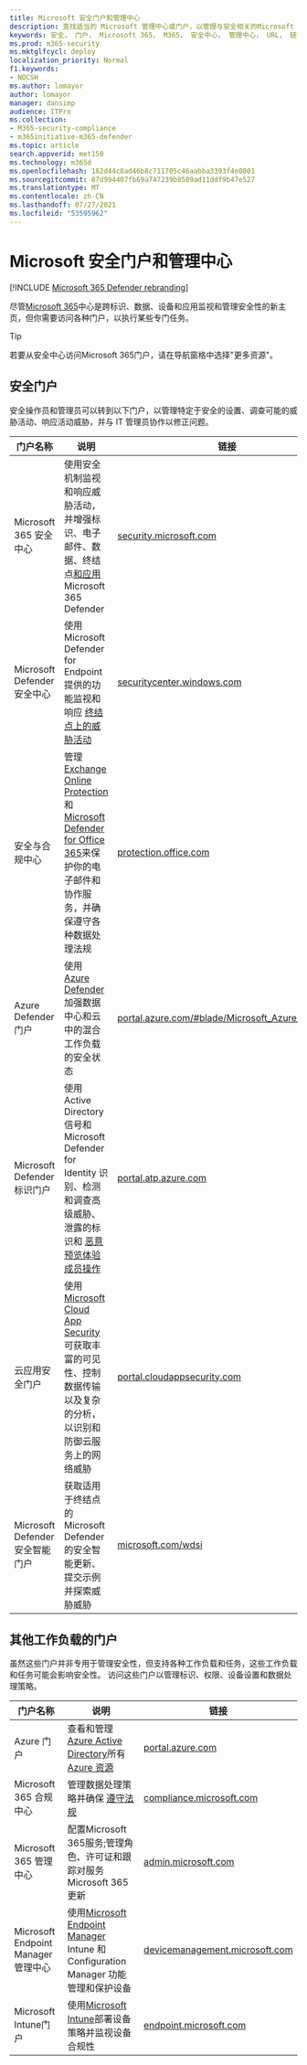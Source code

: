 ```yaml
---
title: Microsoft 安全门户和管理中心
description: 查找适当的 Microsoft 管理中心或门户，以管理与安全相关的Microsoft 365服务
keywords: 安全， 门户， Microsoft 365， M365， 安全中心， 管理中心， URL， 链接， Microsoft 365 Defender， Microsoft Defender for Endpoint， Microsoft Defender 安全中心， Microsoft Defender for Identity， Microsoft Defender for Office 365， MCAS， WDSI， SCC， Intune， MDM， MEM， ASC， 云应用安全， Azure AD， 安全 & 合规中心
ms.prod: m365-security
ms.mktglfcycl: deploy
localization_priority: Normal
f1.keywords:
- NOCSH
ms.author: lomayor
author: lomayor
manager: dansimp
audience: ITPro
ms.collection:
- M365-security-compliance
- m365initiative-m365-defender
ms.topic: article
search.appverid: met150
ms.technology: m365d
ms.openlocfilehash: 182d44c8ad46b8c711705c46aabba3393f4e0801
ms.sourcegitcommit: 87d994407fb69a747239b8589ad11ddf9b47e527
ms.translationtype: MT
ms.contentlocale: zh-CN
ms.lasthandoff: 07/27/2021
ms.locfileid: "53595962"
---
```

# <a name="microsoft-security-portals-and-admin-centers"></a>Microsoft 安全门户和管理中心

[!INCLUDE [Microsoft 365 Defender rebranding](../includes/microsoft-defender.md)]

尽管[Microsoft 365](overview-security-center.md)中心是跨标识、数据、设备和应用监视和管理安全性的新主页，但你需要访问各种门户，以执行某些专门任务。

> [!TIP] 
> 若要从安全中心访问Microsoft 365门户，请在导航窗格中选择"更多资源"。

## <a name="security-portals"></a>安全门户

安全操作员和管理员可以转到以下门户，以管理特定于安全的设置、调查可能的威胁活动、响应活动威胁，并与 IT 管理员协作以修正问题。
<p></p>

| 门户名称 | 说明 | 链接 |
|---|---|---| 
| Microsoft 365 安全中心 | 使用安全机制监视和响应威胁活动，并增强标识、电子邮件、数据、终结点[和应用](microsoft-365-defender.md)Microsoft 365 Defender | [security.microsoft.com](https://security.microsoft.com/) |
| Microsoft Defender 安全中心 | 使用 Microsoft Defender for Endpoint 提供的功能监视和响应 [终结点上的威胁活动](/windows/security/threat-protection/microsoft-defender-atp/microsoft-defender-advanced-threat-protection) | [securitycenter.windows.com](https://securitycenter.microsoft.com/) |
| 安全与合规中心 | 管理[Exchange Online Protection](../office-365-security/exchange-online-protection-overview.md)和[Microsoft Defender for Office 365](/microsoft-365/security/office-365-security/defender-for-office-365)来保护你的电子邮件和协作服务，并确保遵守各种数据处理法规 | [protection.office.com](https://protection.office.com) |
| Azure Defender 门户 | 使用 [Azure Defender](/azure/security-center/security-center-intro) 加强数据中心和云中的混合工作负载的安全状态 | [portal.azure.com/#blade/Microsoft_Azure_Security](https://portal.azure.com/#blade/Microsoft_Azure_Security/SecurityMenuBlade/0) |
| Microsoft Defender 标识门户 | 使用 Active Directory 信号和 Microsoft Defender for Identity 识别、检测和调查高级威胁、泄露的标识和 [恶意预览体验成员操作](/azure-advanced-threat-protection/what-is-atp) | [portal.atp.azure.com](https://portal.atp.azure.com/) |
| 云应用安全门户 | 使用[Microsoft Cloud App Security](/cloud-app-security/what-is-cloud-app-security)可获取丰富的可见性、控制数据传输以及复杂的分析，以识别和防御云服务上的网络威胁 | [portal.cloudappsecurity.com](https://portal.cloudappsecurity.com/) |
| Microsoft Defender 安全智能门户 | 获取适用于终结点的 Microsoft Defender 的安全智能更新、提交示例并探索威胁威胁 | [microsoft.com/wdsi](https://microsoft.com/wdsi) |

## <a name="portals-for-other-workloads"></a>其他工作负载的门户

虽然这些门户并非专用于管理安全性，但支持各种工作负载和任务，这些工作负载和任务可能会影响安全性。 访问这些门户以管理标识、权限、设备设置和数据处理策略。
<p></p>

| 门户名称 | 说明 | 链接 | 
|---|---|---| 
| Azure 门户 | 查看和管理[Azure Active Directory](/azure/active-directory/fundamentals/active-directory-whatis)所有[Azure 资源](/azure/azure-resource-manager/management/overview)  | [portal.azure.com](https://portal.azure.com/) |
| Microsoft 365 合规中心 | 管理数据处理策略并确保 [遵守法规](/compliance/regulatory/offering-home) | [compliance.microsoft.com](https://compliance.microsoft.com/) |
| Microsoft 365 管理中心 | 配置Microsoft 365服务;管理角色、许可证和跟踪对服务Microsoft 365更新 | [admin.microsoft.com](https://go.microsoft.com/fwlink/p/?linkid=2166757) |
| Microsoft Endpoint Manager 管理中心 | 使用[Microsoft Endpoint Manager](/mem/configmgr/) Intune 和 Configuration Manager 功能管理和保护设备 | [devicemanagement.microsoft.com](https://devicemanagement.microsoft.com/) |
| Microsoft Intune门户 | 使用[Microsoft Intune](/intune/fundamentals/what-is-intune)部署设备策略并监视设备合规性 | [endpoint.microsoft.com](https://endpoint.microsoft.com/#blade/Microsoft_Intune_DeviceSettings/DevicesMenu/overview)